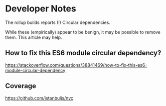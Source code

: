 # Developer Notes

The rollup builds reports (!) Circular dependencies.

While these (empirically) appear to be benign, it may be possible to remove them.
This article may help.

## How to fix this ES6 module circular dependency?
https://stackoverflow.com/questions/38841469/how-to-fix-this-es6-module-circular-dependency


## Coverage
https://github.com/istanbuljs/nyc